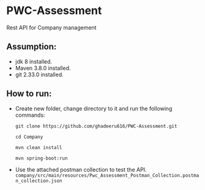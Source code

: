 # PWC-Assessment
Rest API for Company management 

## Assumption:
* jdk 8 installed.
* Maven 3.8.0 installed.
* git 2.33.0 installed.

## How to run:
* Create new folder, change directory to it and run the following commands:  

  `git clone https://github.com/ghadeeru616/PWC-Assessment.git` 
  
  `cd Company`
  
  `mvn clean install` 
    
  `mvn spring-boot:run`
  
 * Use the attached postman collection to test the API. 
    `company/src/main/resources/Pwc_Assessment_Postman_Collection.postman_collection.json`
